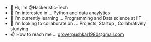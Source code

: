 - 👋 Hi, I’m @Hackeristic-Tech
- 👀 I’m interested in ... Python and data anaylytics
- 🌱 I’m currently learning ... Programming and Data science at IIT
- 💞️ I’m looking to collaborate on ... Projects, Startup , Collabratively studying
- 📫 How to reach me ... groverpushkar1980@gmail.com

<!---
Hackeristic-Tech/Hackeristic-Tech is a ✨ special ✨ repository because its `README.md` (this file) appears on your GitHub profile.
You can click the Preview link to take a look at your changes.
--->
